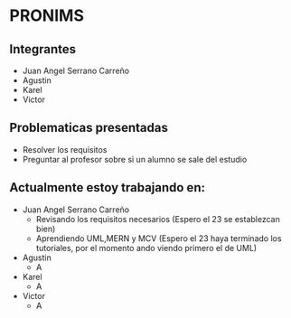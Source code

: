 # PRONIMS

## Integrantes

- Juan Angel Serrano Carreño
- Agustin
- Karel
- Victor

## Problematicas presentadas

- Resolver los requisitos
- Preguntar al profesor sobre si un alumno se sale del estudio

## Actualmente estoy trabajando en:

- Juan Angel Serrano Carreño
  - Revisando los requisitos necesarios (Espero el 23 se establezcan bien)
  - Aprendiendo UML,MERN y MCV (Espero el 23 haya terminado los tutoriales, por el momento ando viendo primero el de UML)
- Agustin
  - A
- Karel
  - A
- Victor
  - A
